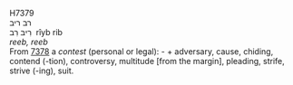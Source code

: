 <body>
  <p>H7379<br>  רב    ריב  <br> רִיבּ  רִב  ‎  rı̂yb  rib  <br><i>reeb,</i> <i>reeb </i><br>From <a href="h7378.htm">7378</a>  a <i>contest</i> (personal or legal): -  + adversary, cause, chiding, contend (-tion), controversy, multitude [from the margin], pleading, strife, strive (-ing), suit.<br></p>
 </body>